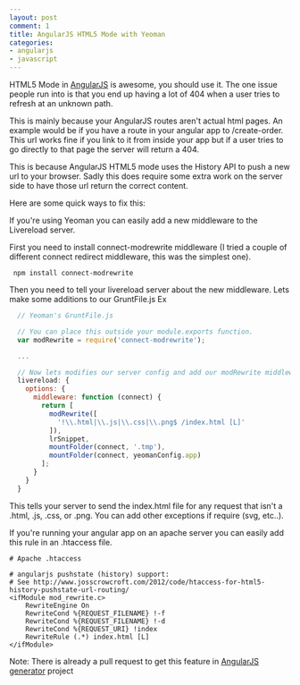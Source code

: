 ```yaml
---
layout: post
comment: 1
title: AngularJS HTML5 Mode with Yeoman
categories:
- angularjs
- javascript
---
```


HTML5 Mode in [AngularJS](http://angularjs.org) is awesome, you should use it. The one issue people run into
is that you end up having a lot of 404 when a user tries to refresh at an unknown path.

This is mainly because your AngularJS routes aren't actual html pages. An example would
be if you have a route in your angular app to /create-order. This url works fine if you
link to it from inside your app but if a user tries to go directly to that page the server
will return a 404.

This is because AngularJS HTML5 mode uses the History API to
push a new url to your browser. Sadly this does require some extra work on the server side
to have those url return the correct content.

Here are some quick ways to fix this:

If you're using Yeoman you can easily add a new middleware to the Livereload server.

First you need to install connect-modrewrite middleware (I tried a couple of different
connect redirect middleware, this was the simplest one).

```
 npm install connect-modrewrite
```

Then you need to tell your livereload server about the new middleware.
Lets make some additions to our GruntFile.js
Ex

```js
  // Yeoman's GruntFile.js

  // You can place this outside your module.exports function.
  var modRewrite = require('connect-modrewrite');

  ...

  // Now lets modifies our server config and add our modRewrite middleware.
  livereload: {
    options: {
      middleware: function (connect) {
        return [
          modRewrite([
            '!\\.html|\\.js|\\.css|\\.png$ /index.html [L]'
          ]),
          lrSnippet,
          mountFolder(connect, '.tmp'),
          mountFolder(connect, yeomanConfig.app)
        ];
      }
    }
  }
```

This tells your server to send the index.html file for any request that isn't a .html, .js, .css, or .png.
You can add other exceptions if require (svg, etc..).

If you're running your angular app on an apache server you can easily add this rule in an .htaccess file.

```
# Apache .htaccess

# angularjs pushstate (history) support:
# See http://www.josscrowcroft.com/2012/code/htaccess-for-html5-history-pushstate-url-routing/
<ifModule mod_rewrite.c>
    RewriteEngine On
    RewriteCond %{REQUEST_FILENAME} !-f
    RewriteCond %{REQUEST_FILENAME} !-d
    RewriteCond %{REQUEST_URI} !index
    RewriteRule (.*) index.html [L]
</ifModule>
```

Note: There is already a pull request to get this feature in [AngularJS generator](https://github.com/yeoman/generator-angular) project
